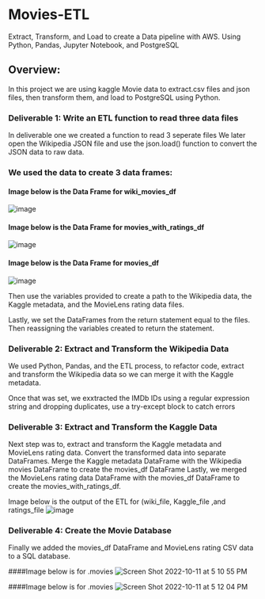 # Movies-ETL
Extract, Transform, and Load to create a Data pipeline with AWS. Using Python, Pandas, Jupyter Notebook, and PostgreSQL

## Overview:
In this project we are using kaggle Movie data to extract.csv files and json files, then transform them, and load to PostgreSQL using Python.

### Deliverable 1: Write an ETL function to read three data files
In deliverable one we created a function to read 3 seperate files
We later open the Wikipedia JSON file and use the json.load() function to convert the JSON data to raw data.

### We used the data to create 3 data frames:

#### Image below is the Data Frame for wiki_movies_df
![image](https://user-images.githubusercontent.com/100005305/195213500-18eb6052-7be3-4522-a928-ed715119792b.png)

#### Image below is the Data Frame for movies_with_ratings_df
![image](https://user-images.githubusercontent.com/100005305/195213895-be656210-4131-44bd-aacd-49e8f03b7c78.png)

#### Image below is the Data Frame for movies_df
![image](https://user-images.githubusercontent.com/100005305/195214006-1e7eebed-b4ad-4d6c-a745-458029a86f76.png)


Then use the variables provided to create a path to the Wikipedia data, the Kaggle metadata, and the MovieLens rating data files.

Lastly, we set the DataFrames from the return statement equal to the files. Then reassigning the variables created to return the statement.


### Deliverable 2: Extract and Transform the Wikipedia Data
We used Python, Pandas, and the ETL process, to refactor code, extract and transform the Wikipedia data so we can merge it with the Kaggle metadata. 

Once that was set, we exxtracted the IMDb IDs using a regular expression string and dropping duplicates, use a try-except block to catch errors
### Deliverable 3: Extract and Transform the Kaggle Data

Next step was to, extract and transform the Kaggle metadata and MovieLens rating data.
Convert the transformed data into separate DataFrames. 
Merge the Kaggle metadata DataFrame with the Wikipedia movies DataFrame to create the movies_df DataFrame
Lastly, we merged the MovieLens rating data DataFrame with the movies_df DataFrame to create the movies_with_ratings_df.

Image below is the output of the ETL for (wiki_file, Kaggle_file ,and ratings_file
![image](https://user-images.githubusercontent.com/100005305/195213577-3e723e28-510f-44e7-8fe6-bcb9b605072b.png)

### Deliverable 4: Create the Movie Database
Finally we added the movies_df DataFrame and MovieLens rating CSV data to a SQL database.

####Image below is for .movies
![Screen Shot 2022-10-11 at 5 10 55 PM](https://user-images.githubusercontent.com/100005305/195213256-da0571f2-caef-4bd3-9d3b-03713d712fe9.png)

####Image below is for .movies
![Screen Shot 2022-10-11 at 5 12 04 PM](https://user-images.githubusercontent.com/100005305/195213217-79937786-e1f3-4c05-a54e-7cd95bb8b580.png)

